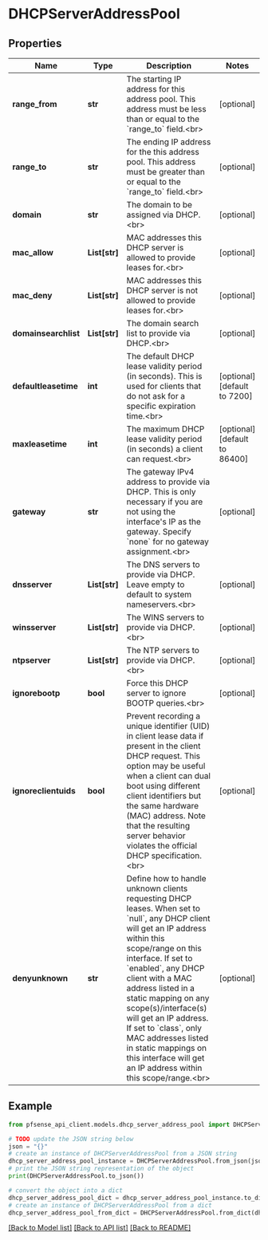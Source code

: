 # DHCPServerAddressPool


## Properties

Name | Type | Description | Notes
------------ | ------------- | ------------- | -------------
**range_from** | **str** | The starting IP address for this address pool. This address must be less than or equal to the &#x60;range_to&#x60; field.&lt;br&gt; | [optional] 
**range_to** | **str** | The ending IP address for the this address pool. This address must be greater than or equal to the &#x60;range_to&#x60; field.&lt;br&gt; | [optional] 
**domain** | **str** | The domain to be assigned via DHCP.&lt;br&gt; | [optional] 
**mac_allow** | **List[str]** | MAC addresses this DHCP server is allowed to provide leases for.&lt;br&gt; | [optional] 
**mac_deny** | **List[str]** | MAC addresses this DHCP server is not allowed to provide leases for.&lt;br&gt; | [optional] 
**domainsearchlist** | **List[str]** | The domain search list to provide via DHCP.&lt;br&gt; | [optional] 
**defaultleasetime** | **int** | The default DHCP lease validity period (in seconds). This is used for clients that do not ask for a specific expiration time.&lt;br&gt; | [optional] [default to 7200]
**maxleasetime** | **int** | The maximum DHCP lease validity period (in seconds) a client can request.&lt;br&gt; | [optional] [default to 86400]
**gateway** | **str** | The gateway IPv4 address to provide via DHCP. This is only necessary if you are not using the interface&#39;s IP as the gateway. Specify &#x60;none&#x60; for no gateway assignment.&lt;br&gt; | [optional] 
**dnsserver** | **List[str]** | The DNS servers to provide via DHCP. Leave empty to default to system nameservers.&lt;br&gt; | [optional] 
**winsserver** | **List[str]** | The WINS servers to provide via DHCP.&lt;br&gt; | [optional] 
**ntpserver** | **List[str]** | The NTP servers to provide via DHCP.&lt;br&gt; | [optional] 
**ignorebootp** | **bool** | Force this DHCP server to ignore BOOTP queries.&lt;br&gt; | [optional] 
**ignoreclientuids** | **bool** | Prevent recording a unique identifier (UID) in client lease data if present in the client DHCP request. This option may be useful when a client can dual boot using different client identifiers but the same hardware (MAC) address. Note that the resulting server behavior violates the official DHCP specification.&lt;br&gt; | [optional] 
**denyunknown** | **str** | Define how to handle unknown clients requesting DHCP leases. When set to &#x60;null&#x60;, any DHCP client will get an IP address within this scope/range on this interface. If set to &#x60;enabled&#x60;, any DHCP client with a MAC address listed in a static mapping on any scope(s)/interface(s) will get an IP address. If set to &#x60;class&#x60;, only MAC addresses listed in static mappings on this interface will get an IP address within this scope/range.&lt;br&gt; | [optional] 

## Example

```python
from pfsense_api_client.models.dhcp_server_address_pool import DHCPServerAddressPool

# TODO update the JSON string below
json = "{}"
# create an instance of DHCPServerAddressPool from a JSON string
dhcp_server_address_pool_instance = DHCPServerAddressPool.from_json(json)
# print the JSON string representation of the object
print(DHCPServerAddressPool.to_json())

# convert the object into a dict
dhcp_server_address_pool_dict = dhcp_server_address_pool_instance.to_dict()
# create an instance of DHCPServerAddressPool from a dict
dhcp_server_address_pool_from_dict = DHCPServerAddressPool.from_dict(dhcp_server_address_pool_dict)
```
[[Back to Model list]](../README.md#documentation-for-models) [[Back to API list]](../README.md#documentation-for-api-endpoints) [[Back to README]](../README.md)



